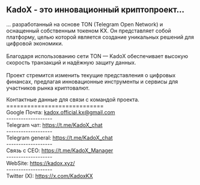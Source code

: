 ## KadoX - это инновационный криптопроект...
... разработанный на основе TON (Telegram Open Network) и оснащенный собственным токеном KX.
Он представляет собой платформу, целью которой является создание уникальных решений для цифровой экономики. <br><br>
Благодаря использованию сети TON — KadoX обеспечивает высокую скорость транзакций и надёжную защиту данных. <br><br>
Проект стремится изменить текущие представления о цифровых финансах, предлагая инновационные инструменты и сервисы для участников рынка криптовалют.

Контактные данные для связи с командой проекта.<br>============================<br>
Google Почта: kadox.official.kx@gmail.com
<br>-------------------<br>
Telegram чат: https://t.me/KadoX_chat
<br>-------------------<br>
Telegram general:
https://t.me/KadoX_chat
<br>-------------------<br>
Связь с CEO: https://t.me/KadoX_Manager
<br>-------------------<br>
WebSite:
https://kadox.xyz/
<br>-------------------<br>
Twitter (X):
https://x.com/KadoxKX
